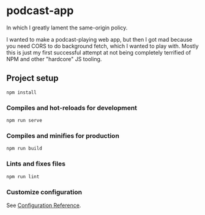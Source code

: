 # podcast-app

In which I greatly lament the same-origin policy.

I wanted to make a podcast-playing web app, but then I got mad because you need CORS to do background fetch, which I wanted to play with. Mostly this is just my first successful attempt at not being completely terrified of NPM and other "hardcore" JS tooling.

## Project setup
```
npm install
```

### Compiles and hot-reloads for development
```
npm run serve
```

### Compiles and minifies for production
```
npm run build
```

### Lints and fixes files
```
npm run lint
```

### Customize configuration
See [Configuration Reference](https://cli.vuejs.org/config/).
